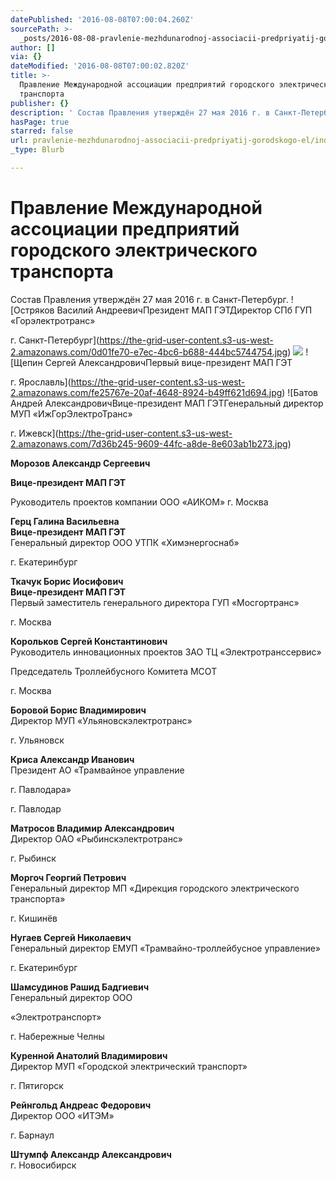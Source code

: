 ```yaml
---
datePublished: '2016-08-08T07:00:04.260Z'
sourcePath: >-
  _posts/2016-08-08-pravlenie-mezhdunarodnoj-associacii-predpriyatij-gorodskogo-el.md
author: []
via: {}
dateModified: '2016-08-08T07:00:02.820Z'
title: >-
  Правление Международной ассоциации предприятий городского электрического
  транспорта
publisher: {}
description: ' Состав Правления утверждён 27 мая 2016 г. в Санкт-Петербург.'
hasPage: true
starred: false
url: pravlenie-mezhdunarodnoj-associacii-predpriyatij-gorodskogo-el/index.html
_type: Blurb

---
```

# Правление Международной ассоциации предприятий городского электрического транспорта

Состав Правления утверждён 27 мая 2016 г. в Санкт-Петербург.
![Остряков Василий АндреевичПрезидент МАП ГЭТДиректор СПб ГУП «Горэлектротранс»

г. Санкт-Петербург](https://the-grid-user-content.s3-us-west-2.amazonaws.com/0d01fe70-e7ec-4bc6-b688-444bc5744754.jpg)
![](https://the-grid-user-content.s3-us-west-2.amazonaws.com/deb3c9cd-6b9a-4313-9765-44dd1ac05d9c.jpg)
![Щепин Сергей АлександровичПервый вице-президент МАП ГЭТ

г. Ярославль](https://the-grid-user-content.s3-us-west-2.amazonaws.com/fe25767e-20af-4648-8924-b49ff621d694.jpg)
![Батов Андрей АлександровичВице-президент МАП ГЭТГенеральный директор МУП «ИжГорЭлектроТранс»

г. Ижевск](https://the-grid-user-content.s3-us-west-2.amazonaws.com/7d36b245-9609-44fc-a8de-8e603ab1b273.jpg)

**Морозов Александр Сергеевич**

**Вице-президент МАП ГЭТ**

Руководитель проектов компании ООО «АИКОМ» г. Москва

**Герц Галина Васильевна**  
**Вице-президент МАП ГЭТ**  
Генеральный директор ООО УТПК «Химэнергоснаб»

г. Екатеринбург

**Ткачук Борис Иосифович**  
**Вице-президент МАП ГЭТ**  
Первый заместитель генерального директора ГУП «Мосгортранс»

г. Москва

**Корольков Сергей Константинович**  
Руководитель инновационных проектов ЗАО ТЦ «Электротранссервис»

Председатель Троллейбусного Комитета МСОТ

г. Москва

**Боровой Борис Владимирович**  
Директор МУП «Ульяновскэлектротранс»

г. Ульяновск

**Криса Александр Иванович**  
Президент АО «Трамвайное управление

г. Павлодара»

г. Павлодар

**Матросов Владимир Александрович**  
Директор ОАО «Рыбинскэлектротранс»

г. Рыбинск

**Моргоч Георгий Петрович**  
Генеральный директор МП «Дирекция городского электрического транспорта»

г. Кишинёв

**Нугаев Сергей Николаевич**  
Генеральный директор ЕМУП «Трамвайно-троллейбусное управление»

г. Екатеринбург

**Шамсудинов Рашид Бадгиевич**  
Генеральный директор ООО

«Электротранспорт»

г. Набережные Челны

**Куренной Анатолий Владимирович**  
Директор МУП «Городской электрический транспорт»

г. Пятигорск

**Рейнгольд Андреас Федорович**  
Директор ООО «ИТЭМ»

г. Барнаул

**Штумпф Александр Александрович**  
г. Новосибирск